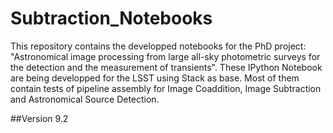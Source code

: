 # Subtraction_Notebooks

This repository contains the developped notebooks for the PhD project: "Astronomical image processing from large all-sky photometric surveys for the detection and the measurement of transients". These IPython Notebook are being developped for the LSST using Stack as base. Most of them contain tests of pipeline assembly for Image Coaddition, Image Subtraction and Astronomical Source Detection.


##Version 9.2
